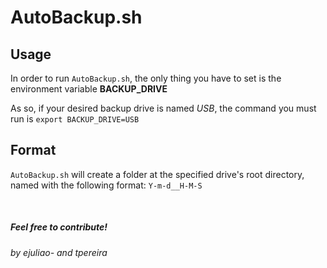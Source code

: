 # AutoBackup.sh

## Usage

In order to run `AutoBackup.sh`, the only thing you have to set is the environment variable **BACKUP_DRIVE**

As so, if your desired backup drive is named *USB*, the command you must run is `export BACKUP_DRIVE=USB`

## Format

`AutoBackup.sh` will create a folder at the specified drive's root directory, named with the following format: `Y-m-d__H-M-S`

<br>

##### Feel free to contribute!

###### by ejuliao- and tpereira
